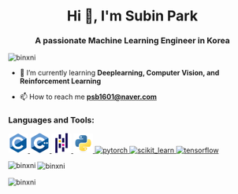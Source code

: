 <h1 align="center">Hi 👋, I'm Subin Park</h1>
<h3 align="center">A passionate Machine Learning Engineer in Korea</h3>

<p align="left"> <img src="https://komarev.com/ghpvc/?username=binxni&label=Profile%20views&color=0e75b6&style=flat" alt="binxni" /> </p>

- 🌱 I’m currently learning **Deeplearning, Computer Vision, and Reinforcement Learning**

- 📫 How to reach me **psb1601@naver.com**

<p align="left">
</p>

<h3 align="left">Languages and Tools:</h3>
<p align="left"> <a href="https://www.cprogramming.com/" target="_blank" rel="noreferrer"> <img src="https://raw.githubusercontent.com/devicons/devicon/master/icons/c/c-original.svg" alt="c" width="40" height="40"/> </a> <a href="https://www.w3schools.com/cpp/" target="_blank" rel="noreferrer"> <img src="https://raw.githubusercontent.com/devicons/devicon/master/icons/cplusplus/cplusplus-original.svg" alt="cplusplus" width="40" height="40"/> </a> <a href="https://pandas.pydata.org/" target="_blank" rel="noreferrer"> <img src="https://raw.githubusercontent.com/devicons/devicon/2ae2a900d2f041da66e950e4d48052658d850630/icons/pandas/pandas-original.svg" alt="pandas" width="40" height="40"/> </a> <a href="https://www.python.org" target="_blank" rel="noreferrer"> <img src="https://raw.githubusercontent.com/devicons/devicon/master/icons/python/python-original.svg" alt="python" width="40" height="40"/> </a> <a href="https://pytorch.org/" target="_blank" rel="noreferrer"> <img src="https://www.vectorlogo.zone/logos/pytorch/pytorch-icon.svg" alt="pytorch" width="40" height="40"/> </a> <a href="https://scikit-learn.org/" target="_blank" rel="noreferrer"> <img src="https://upload.wikimedia.org/wikipedia/commons/0/05/Scikit_learn_logo_small.svg" alt="scikit_learn" width="40" height="40"/> </a> <a href="https://www.tensorflow.org" target="_blank" rel="noreferrer"> <img src="https://www.vectorlogo.zone/logos/tensorflow/tensorflow-icon.svg" alt="tensorflow" width="40" height="40"/> </a> </p>

<p><img align="left" src="https://github-readme-stats.vercel.app/api/top-langs?username=binxni&show_icons=true&locale=en&layout=compact" alt="binxni" /></p>

<p>&nbsp;<img align="center" src="https://github-readme-stats.vercel.app/api?username=binxni&show_icons=true&locale=en" alt="binxni" /></p>

<p><img align="center" src="https://github-readme-streak-stats.herokuapp.com/?user=binxni&" alt="binxni" /></p>
